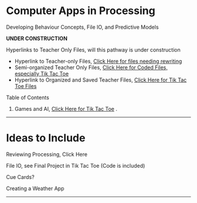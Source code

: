 # Computer Apps in Processing
Developing Behaviour Concepts, File IO, and Predictive Models

**UNDER CONSTRUCTION**

Hyperlinks to Teacher Only Files, will this pathway is under construction
- Hyperlink to Teacher-only Files, <a href="https://drive.google.com/drive/folders/1dypmTf5AUxQQN6Bg0gQNNVjeARoiilxm">Click Here for files needing rewriting</a>
- Semi-organized Teacher Only Files, <a href="https://github.com/QEHS-ProcessingJava/Games-and-AI-Ideas">Click Here for Coded Files, especially Tik Tac Toe</a>
- Hyperlink to Organized and Saved Teacher Files, <a href="https://drive.google.com/drive/folders/1Kf5HuP1Kj3-8jHm-9AkBLTGhKBOtYg6S">Click Here for Tik Tac Toe Files</a>

Table of Contents
1. Games and AI, <a href="https://github.com/MercersKitchen/CS20/tree/master/Computer%20Apps/Tik%20Tac%20Toe">Click Here for Tik Tac Toe</a>
.


---

# Ideas to Include

Reviewing Processing, <a herf="https://drive.google.com/drive/folders/1SlRPvA7aeSPPZgV9GouJFS1mHgakZvUn">Click Here</a>

File IO, see Final Project in Tik Tac Toe (Code is included)

Cue Cards?

Creating a Weather App

---
